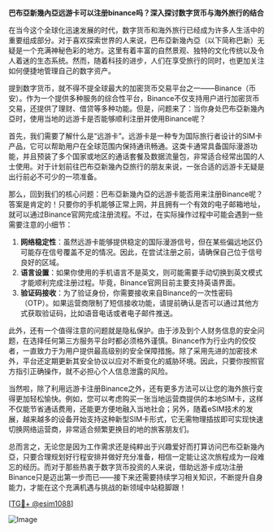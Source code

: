 **巴布亞新幾內亞远游卡可以注册binance吗？深入探讨数字货币与海外旅行的结合**

在当今这个全球化迅速发展的时代，数字货币和海外旅行已经成为许多人生活中的重要组成部分。对于喜欢探索世界的人来说，巴布亞新幾內亞（以下简称巴新）无疑是一个充满神秘色彩的地方。这里有着丰富的自然景观、独特的文化传统以及令人着迷的生态系统。然而，随着科技的进步，人们在享受旅行的同时，也更加关注如何便捷地管理自己的数字资产。

提到数字货币，就不得不提全球最大的加密货币交易平台之一——Binance（币安）。作为一个提供多种服务的综合性平台，Binance不仅支持用户进行加密货币交易，还提供了理财、借贷等多种功能。但是，问题来了：当你身处巴布亞新幾內亞时，使用当地的远游卡是否能够顺利注册并使用Binance呢？

首先，我们需要了解什么是“远游卡”。远游卡是一种专为国际旅行者设计的SIM卡产品，它可以帮助用户在全球范围内保持通讯畅通。这类卡通常具备国际漫游功能，并且预装了多个国家或地区的通话套餐及数据流量包，非常适合经常出国的人士使用。对于计划前往巴布亞新幾內亞旅行的朋友来说，一张合适的远游卡无疑是出行前必不可少的一项准备。

那么，回到我们的核心问题：巴布亞新幾內亞的远游卡能否用来注册Binance呢？答案是肯定的！只要你的手机能够正常上网，并且拥有一个有效的电子邮箱地址，就可以通过Binance官网完成注册流程。不过，在实际操作过程中可能会遇到一些需要注意的小细节：

1. **网络稳定性**：虽然远游卡能够提供稳定的国际漫游信号，但在某些偏远地区仍可能存在信号覆盖不足的情况。因此，在尝试注册之前，请确保自己位于信号良好的区域。
2. **语言设置**：如果你使用的手机语言不是英文，则可能需要手动切换到英文模式才能顺利完成注册过程。毕竟，Binance官网目前主要支持英语界面。
3. **验证码接收**：为了验证身份，你需要接收来自Binance的一次性密码（OTP）。如果运营商限制了短信接收功能，请提前确认是否可以通过其他方式获取验证码，比如语音电话或者电子邮件推送。

此外，还有一个值得注意的问题就是隐私保护。由于涉及到个人财务信息的安全问题，在选择任何第三方服务平台时都必须格外谨慎。Binance作为行业内的佼佼者，一直致力于为用户提供最高级别的安全保障措施。除了采用先进的加密技术外，平台还定期更新其安全协议以应对不断变化的威胁环境。因此，只要你按照官方指引正确操作，就不必担心个人信息泄露的风险。

当然啦，除了利用远游卡注册Binance之外，还有更多方法可以让您的海外旅行变得更加轻松愉快。例如，您可以考虑购买一张当地运营商提供的本地SIM卡，这样不仅能节省通话费用，还能更方便地融入当地社会；另外，随着eSIM技术的发展，越来越多的设备开始支持这种新型SIM卡形式，它无需物理插拔即可实现快速切换网络运营商，非常适合频繁更换目的地的旅客朋友们。

总而言之，无论您是因为工作需求还是纯粹出于兴趣爱好而打算访问巴布亞新幾內亞，只要合理规划好行程安排并做好充分准备，相信一定能让这次旅程成为一段难忘的经历。而对于那些热衷于数字货币投资的人来说，借助远游卡成功注册Binance只是迈出第一步而已——接下来还需要持续学习相关知识，不断提升自身能力，才能在这个充满机遇与挑战的新领域中站稳脚跟！

[[TG💪+ @esim1088](https://t.me/s/esim1088)]

![Image](https://i.postimg.cc/4NQfJmqS/Snipaste-2025-05-13-00-14-12.png)